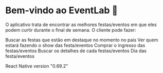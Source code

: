# Bem-vindo ao EventLab 👋
O aplicativo trata de encontrar as melhores festas/eventos em que eles podem curtir durante o final de semana. O cliente pode fazer: 

Buscar as festas que estão em destaque no momento no pais 
Ver quem estará fazendo o show das festa/eventos
Comprar o ingresso das festas/eventos
Buscar os detalhes de cada festas/eventos
Dia das festa/eventos

React Native version
"0.69.2"

